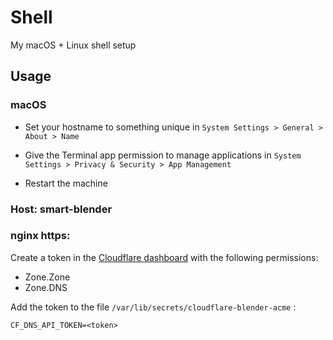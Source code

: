 # Shell

My macOS + Linux shell setup

## Usage

### macOS

- Set your hostname to something unique in `System Settings > General > About > Name`

- Give the Terminal app permission to manage applications in `System Settings > Privacy & Security > App Management`

- Restart the machine

### Host: smart-blender

### nginx https:

Create a token in the [Cloudflare dashboard](https://dash.cloudflare.com/profile/api-tokens) with the following permissions:
 - Zone.Zone
 - Zone.DNS

Add the token to the file `/var/lib/secrets/cloudflare-blender-acme` :

```
CF_DNS_API_TOKEN=<token>
```
